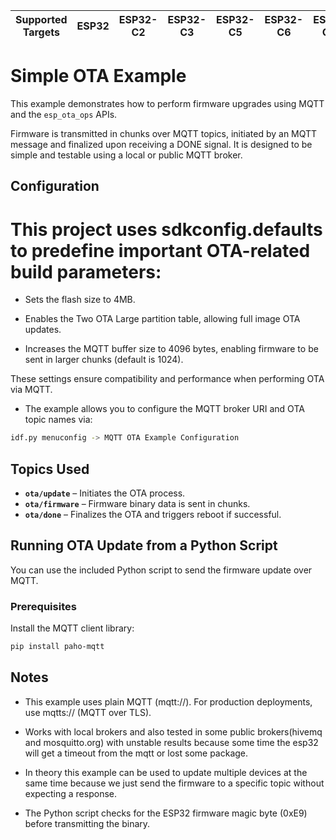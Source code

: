 | Supported Targets | ESP32 | ESP32-C2 | ESP32-C3 | ESP32-C5 | ESP32-C6 | ESP32-C61 | ESP32-H2 | ESP32-H21 | ESP32-H4 | ESP32-P4 | ESP32-S2 | ESP32-S3 |
| ----------------- | ----- | -------- | -------- | -------- | -------- | --------- | -------- | --------- | -------- | -------- | -------- | -------- |

# Simple OTA Example

This example demonstrates how to perform firmware upgrades using MQTT and the `esp_ota_ops` APIs.

Firmware is transmitted in chunks over MQTT topics, initiated by an MQTT message and finalized upon receiving a DONE signal. It is designed to be simple and testable using a local or public MQTT broker.

## Configuration

# This project uses sdkconfig.defaults to predefine important OTA-related build parameters:

- Sets the flash size to 4MB.

- Enables the Two OTA Large partition table, allowing full image OTA updates.

- Increases the MQTT buffer size to 4096 bytes, enabling firmware to be sent in larger chunks (default is 1024).

These settings ensure compatibility and performance when performing OTA via MQTT.

- The example allows you to configure the MQTT broker URI and OTA topic names via:

```bash 
idf.py menuconfig -> MQTT OTA Example Configuration
```

## Topics Used

- **`ota/update`** – Initiates the OTA process.
- **`ota/firmware`** – Firmware binary data is sent in chunks.
- **`ota/done`** – Finalizes the OTA and triggers reboot if successful.

## Running OTA Update from a Python Script

You can use the included Python script to send the firmware update over MQTT.

### Prerequisites

Install the MQTT client library:

```bash
pip install paho-mqtt
```

## Notes
- This example uses plain MQTT (mqtt://). For production deployments, use mqtts:// (MQTT over TLS).

- Works with local brokers and also tested in some public brokers(hivemq and mosquitto.org) with unstable results because some time the esp32 will get a timeout from the mqtt or lost some package.

- In theory this example can be used to update multiple devices at the same time because we just send the firmware to a specific topic without expecting a response.

- The Python script checks for the ESP32 firmware magic byte (0xE9) before transmitting the binary.
